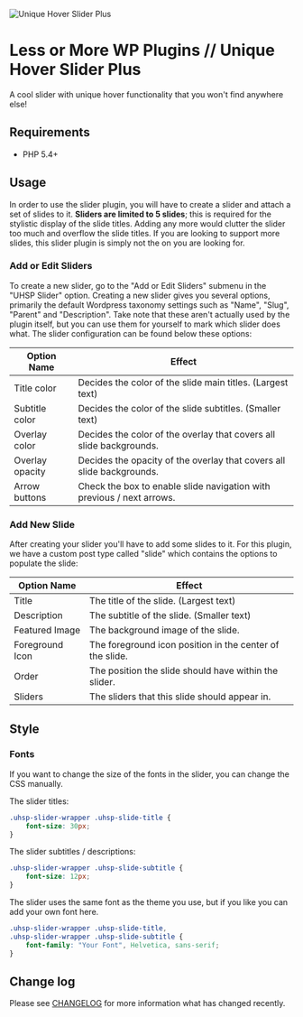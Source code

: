 ![Unique Hover Slider Plus](http://i.imgur.com/cA3aPj0.jpg "Unique Hover Slider Plus")

# Less or More WP Plugins // Unique Hover Slider Plus

A cool slider with unique hover functionality that you won't find anywhere else!


## Requirements

- PHP 5.4+

## Usage

In order to use the slider plugin, you will have to create a slider and attach a set of slides to it. **Sliders are limited to 5 slides**; this is required for the stylistic display of the slide titles. Adding any more would clutter the slider too much and overflow the slide titles. If you are looking to support more slides, this slider plugin is simply not the on you are looking for.

### Add or Edit Sliders

To create a new slider, go to the "Add or Edit Sliders" submenu in the "UHSP Slider" option. Creating a new slider gives you several options, primarily the default Wordpress taxonomy settings such as "Name", "Slug", "Parent" and "Description". Take note that these aren't actually used by the plugin itself, but you can use them for yourself to mark which slider does what. The slider configuration can be found below these options:

| Option Name              | Effect                                                                |
|--------------------------|-----------------------------------------------------------------------|
| Title color              | Decides the color of the slide main titles. (Largest text)            |
| Subtitle color           | Decides the color of the slide subtitles. (Smaller text)              |
| Overlay color            | Decides the color of the overlay that covers all slide backgrounds.   |
| Overlay opacity          | Decides the opacity of the overlay that covers all slide backgrounds. |
| Arrow buttons            | Check the box to enable slide navigation with previous / next arrows. |

### Add New Slide

After creating your slider you'll have to add some slides to it. For this plugin, we have a custom post type called "slide" which contains the options to populate the slide:

| Option Name              | Effect                                                                |
|--------------------------|-----------------------------------------------------------------------|
| Title                    | The title of the slide. (Largest text)                                |
| Description              | The subtitle of the slide. (Smaller text)                             |
| Featured Image           | The background image of the slide.                                    |
| Foreground Icon          | The foreground icon position in the center of the slide.              |
| Order                    | The position the slide should have within the slider.                 |
| Sliders                  | The sliders that this slide should appear in.                         |

## Style

### Fonts

If you want to change the size of the fonts in the slider, you can change the CSS manually.

The slider titles:
```css
.uhsp-slider-wrapper .uhsp-slide-title {
    font-size: 30px;
}
```

The slider subtitles / descriptions:
```css
.uhsp-slider-wrapper .uhsp-slide-subtitle {
    font-size: 12px;
}
```

The slider uses the same font as the theme you use, but if you like you can add your own font here.
```css
.uhsp-slider-wrapper .uhsp-slide-title,
.uhsp-slider-wrapper .uhsp-slide-subtitle {
    font-family: "Your Font", Helvetica, sans-serif;
}
```

## Change log

Please see [CHANGELOG](CHANGELOG.md) for more information what has changed recently.
